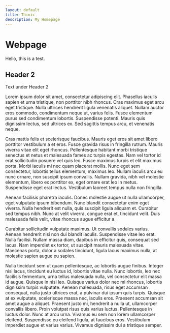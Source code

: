 ```yaml
--- 
layout: default 
title: Thinic
description: My Homepage  
--- 
```


# Webpage 

Hello, this is a test. 

## Header 2 

Text under Header 2

Lorem ipsum dolor sit amet, consectetur adipiscing elit. Phasellus iaculis sapien et urna tristique, non porttitor nibh rhoncus. Cras maximus eget arcu eget tristique. Nulla ultrices hendrerit ligula venenatis aliquet. Nullam auctor eros commodo, condimentum neque ut, varius felis. Fusce elementum purus sed condimentum lobortis. Suspendisse potenti. Mauris quis dignissim lectus, sed ultrices ex. Sed sagittis tempus arcu, et venenatis neque.

Cras mattis felis et scelerisque faucibus. Mauris eget eros sit amet libero porttitor vestibulum a et eros. Fusce gravida risus in fringilla rutrum. Mauris viverra vitae elit eget rhoncus. Pellentesque habitant morbi tristique senectus et netus et malesuada fames ac turpis egestas. Nam vel tortor id erat sollicitudin posuere vel quis leo. Fusce maximus turpis et elit maximus porta. Morbi iaculis mi nec quam placerat mollis. Nunc eget sem consectetur, lobortis tellus elementum, maximus leo. Nullam iaculis arcu eu nunc ornare, non suscipit ipsum convallis. Nullam gravida, nibh vel molestie elementum, libero ex porttitor ex, eget ornare erat leo in metus. Suspendisse eget erat lectus. Vestibulum laoreet tempus nulla non fringilla.

Aenean facilisis pharetra iaculis. Donec molestie augue ut nulla ullamcorper, eget vulputate ipsum bibendum. Nunc blandit consectetur enim eget viverra. Nulla hendrerit est nulla, quis suscipit ligula aliquam et. Curabitur sed tempus nibh. Nunc at velit viverra, congue erat et, tincidunt velit. Duis malesuada felis velit, vitae rhoncus augue efficitur a.

Curabitur sollicitudin vulputate maximus. Ut convallis sodales varius. Aenean hendrerit nisi non dui blandit iaculis. Suspendisse vitae leo erat. Nulla facilisi. Nullam massa diam, dapibus in efficitur quis, consequat sed lacus. Nam imperdiet ex tortor, ut suscipit mauris malesuada vitae. Maecenas porta, dolor a sodales tincidunt, ligula lacus maximus nulla, at molestie sapien augue eu sapien.

Nulla tincidunt sem ut quam pellentesque, ac lobortis augue finibus. Integer nisi lacus, tincidunt eu luctus id, lobortis vitae nulla. Nunc lobortis, leo nec facilisis fermentum, urna tellus malesuada nulla, vel consectetur elit massa id augue. Quisque in nisi leo. Quisque varius dolor nec mi rhoncus, lobortis dignissim turpis vulputate. Aenean malesuada, risus eget accumsan consequat, nulla justo ultrices erat, a pulvinar dui ipsum quis turpis. Quisque at ex vulputate, scelerisque massa nec, iaculis eros. Praesent accumsan sit amet augue a aliquet. Praesent justo mi, hendrerit a nulla ut, ullamcorper convallis libero. Proin volutpat risus quis varius luctus. Pellentesque in luctus dolor. Nunc at arcu urna. Vivamus eu sem non lorem ullamcorper eleifend. Suspendisse eu eleifend ligula, at faucibus eros. Vestibulum imperdiet augue et varius varius. Vivamus dignissim dui a tristique semper. 